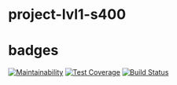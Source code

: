 # project-lvl1-s400

# badges

[![Maintainability](https://api.codeclimate.com/v1/badges/85d76d40bcba72871be5/maintainability)](https://codeclimate.com/github/hancorg-spb/project-lvl1-s400/maintainability)
[![Test Coverage](https://api.codeclimate.com/v1/badges/85d76d40bcba72871be5/test_coverage)](https://codeclimate.com/github/hancorg-spb/project-lvl1-s400/test_coverage)
[![Build Status](https://travis-ci.org/hancorg-spb/project-lvl1-s400.svg?branch=master)](https://travis-ci.org/hancorg-spb/project-lvl1-s400)